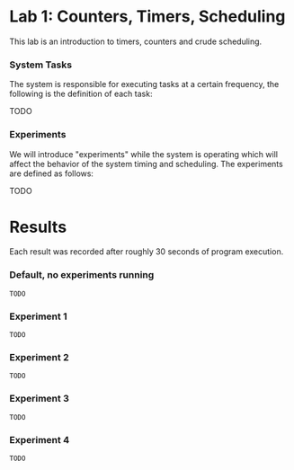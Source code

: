 # Lab 1: Counters, Timers, Scheduling

This lab is an introduction to timers, counters and crude scheduling.

### System Tasks

The system is responsible for executing tasks at a certain frequency, the following is the definition of each task:

TODO

### Experiments

We will introduce "experiments" while the system is operating which will affect the behavior of the system timing and scheduling. The experiments are defined as follows:

TODO

# Results

Each result was recorded after roughly 30 seconds of program execution.

### Default, no experiments running

```
TODO
```

### Experiment 1

```
TODO
```

### Experiment 2

```
TODO
```

### Experiment 3

```
TODO
```

### Experiment 4

```
TODO
```
